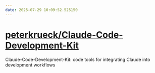 ```yaml
---
date: 2025-07-29 10:09:52.525150
---
```


# [peterkrueck/Claude-Code-Development-Kit](https://github.com/peterkrueck/Claude-Code-Development-Kit)

Claude-Code-Development-Kit: code tools for integrating Claude into development workflows